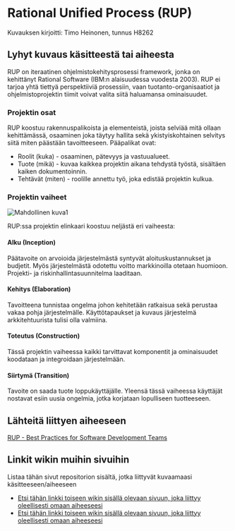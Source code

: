 # Rational Unified Process (RUP)

Kuvauksen kirjoitti: Timo Heinonen, tunnus H8262

## Lyhyt kuvaus käsitteestä tai aiheesta

RUP on iteraatinen ohjelmistokehitysprosessi framework, jonka on kehittänyt Rational Software (IBM:n alaisuudessa vuodesta 2003). RUP ei tarjoa yhtä tiettyä perspektiiviä prosessiin, vaan tuotanto-organisaatiot ja ohjelmistoprojektin tiimit voivat valita siitä haluamansa ominaisuudet.

### Projektin osat

RUP koostuu rakennuspalikoista ja elementeistä, joista selviää mitä ollaan kehittämässä, osaaminen joka täytyy hallita sekä ykistyiskohtainen selvitys siitä miten päästään tavoitteeseen. Pääpalikat ovat:

  * Roolit (kuka) - osaaminen, pätevyys ja vastuualueet.
  * Tuote (mikä) - kuvaa kaikkea projektin aikana tehdystä työstä, sisältäen kaiken dokumentoinnin.
  * Tehtävät (miten) - roolille annettu työ, joka edistää projektin kulkua.

### Projektin vaiheet

![Mahdollinen kuva1](https://upload.wikimedia.org/wikipedia/commons/1/19/Development-iterative.png)

RUP:ssa projektin elinkaari koostuu neljästä eri vaiheesta:

#### Alku (Inception)

Päätavoite on arvoioida järjestelmästä syntyvät aloituskustannukset ja budjetit. Myös järjestelmästä odotettu voitto markkinoilla otetaan huomioon. Projekti- ja riskinhallintasuunnitelma laaditaan.

#### Kehitys (Elaboration)

Tavoitteena tunnistaa ongelma johon kehitetään ratkaisua sekä perustaa vakaa pohja järjestelmälle. Käyttötapaukset ja kuvaus järjestelmä arkkitehtuurista tulisi olla valmiina. 

#### Toteutus (Construction)

Tässä projektin vaiheessa kaikki tarvittavat komponentit ja ominaisuudet koodataan ja integroidaan järjestelmään.

#### Siirtymä (Transition)

Tavoite on saada tuote loppukäyttäjälle. Yleensä tässä vaiheessa käyttäjät nostavat esiin uusia ongelmia, jotka korjataan lopulliseen tuotteeseen.

## Lähteitä liittyen aiheeseen

[RUP - Best Practices for Software Development Teams](https://www.ibm.com/developerworks/rational/library/content/03July/1000/1251/1251_bestpractices_TP026B.pdf)

## Linkit wikin muihin sivuihin

Listaa tähän sivut repositorion sisältä, jotka liittyvät kuvaamaasi käsitteeseen/aiheeseen

* [Etsi tähän linkki toiseen wikin sisällä olevaan sivuun, joka liittyy oleellisesti omaan aiheeseesi]()
* [Etsi tähän linkki toiseen wikin sisällä olevaan sivuun, joka liittyy oleellisesti omaan aiheeseesi]() 
